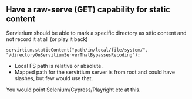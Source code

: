 ## Have a raw-serve (GET) capability for static content

Servierium should be able to mark a specific directory as sttic content and not record it at all (or play it back)

```
servirtium.staticContent("path/in/local/file/system/", "/directoryOnServitiumServerThatBypassesRecoding");
```

* Local FS path is relative or absolute.  
* Mapped path for the servirtium server is from root and could have slashes, but few would use that.

You would point Selenium/Cypress/Playright etc at this.
